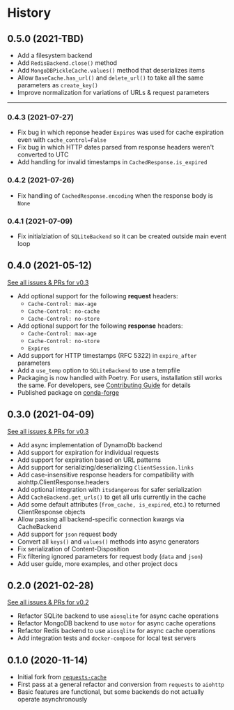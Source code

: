 # History

## 0.5.0 (2021-TBD)
* Add a filesystem backend
* Add `RedisBackend.close()` method 
* Add `MongoDBPickleCache.values()` method that deserializes items
* Allow `BaseCache.has_url()` and `delete_url()` to take all the same parameters as `create_key()`
* Improve normalization for variations of URLs & request parameters

---
### 0.4.3 (2021-07-27)
* Fix bug in which reponse header `Expires` was used for cache expiration even with `cache_control=False`
* Fix bug in which HTTP dates parsed from response headers weren't converted to UTC
* Add handling for invalid timestamps in `CachedResponse.is_expired`

### 0.4.2 (2021-07-26)
* Fix handling of `CachedResponse.encoding` when the response body is `None`

### 0.4.1 (2021-07-09)
* Fix initialziation of `SQLiteBackend` so it can be created outside main event loop

## 0.4.0 (2021-05-12)
[See all issues & PRs for v0.3](https://github.com/JWCook/aiohttp-client-cache/milestone/3?closed=1)

* Add optional support for the following **request** headers:
    * `Cache-Control: max-age`
    * `Cache-Control: no-cache`
    * `Cache-Control: no-store`
* Add optional support for the following **response** headers:
    * `Cache-Control: max-age`
    * `Cache-Control: no-store`
    * `Expires`
* Add support for HTTP timestamps (RFC 5322) in ``expire_after`` parameters
* Add a `use_temp` option to `SQLiteBackend` to use a tempfile
* Packaging is now handled with Poetry. For users, installation still works the same. For developers,
  see [Contributing Guide](https://aiohttp-client-cache.readthedocs.io/en/latest/contributing.html) for details
* Published package on [conda-forge](https://anaconda.org/conda-forge/aiohttp-client-cache)

## 0.3.0 (2021-04-09)
[See all issues & PRs for v0.3](https://github.com/JWCook/aiohttp-client-cache/milestone/2?closed=1)

* Add async implementation of DynamoDb backend
* Add support for expiration for individual requests
* Add support for expiration based on URL patterns
* Add support for serializing/deserializing `ClientSession.links`
* Add case-insensitive response headers for compatibility with aiohttp.ClientResponse.headers
* Add optional integration with `itsdangerous` for safer serialization
* Add `CacheBackend.get_urls()` to get all urls currently in the cache
* Add some default attributes (`from_cache, is_expired`, etc.) to returned ClientResponse objects
* Allow passing all backend-specific connection kwargs via CacheBackend
* Add support for `json` request body
* Convert all `keys()` and `values()` methods into async generators
* Fix serialization of Content-Disposition
* Fix filtering ignored parameters for request body (`data` and `json`)
* Add user guide, more examples, and other project docs

## 0.2.0 (2021-02-28)
[See all issues & PRs for v0.2](https://github.com/JWCook/aiohttp-client-cache/milestone/1?closed=1)

* Refactor SQLite backend to use `aiosqlite` for async cache operations
* Refactor MongoDB backend to use `motor` for async cache operations
* Refactor Redis backend to use `aiosqlite` for async cache operations
* Add integration tests and `docker-compose` for local test servers

## 0.1.0 (2020-11-14)
* Initial fork from [`requests-cache`](https://github.com/reclosedev/requests-cache)
* First pass at a general refactor and conversion from `requests` to `aiohttp`
* Basic features are functional, but some backends do not actually operate asynchronously
